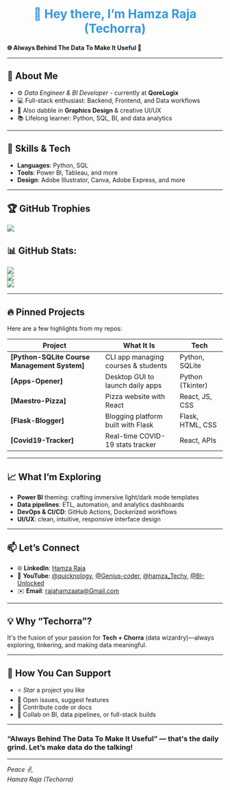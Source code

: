 <h1 align="center" Style="color: #3498db;">👋 Hey there, I’m Hamza Raja (Techorra)</h1>

**🌐 Always Behind The Data To Make It Useful 🚀**

---

## 🚀 About Me

- ⚙️ *Data Engineer & BI Developer* - currently at **QoreLogix**  
- 💻 Full-stack enthusiast: Backend, Frontend, and Data workflows  
- 🎨 Also dabble in **Graphics Design** & creative UI/UX  
- 📚 Lifelong learner: Python, SQL, BI, and data analytics

---

## 💼 Skills & Tech

- **Languages**: Python, SQL  
- **Tools**: Power BI, Tableau, and more  
- **Design**: Adobe Illustrator, Canva, Adobe Express, and more

---

## 🏆 GitHub Trophies
![](https://github-profile-trophy.vercel.app/?username=Techorra&theme=radical&no-frame=true&no-bg=true&margin-w=4)

## 📊 GitHub Stats:
![](https://github-readme-stats.vercel.app/api?username=Techorra&theme=transparent&hide_border=true&include_all_commits=true&count_private=true)<br/>
![](https://nirzak-streak-stats.vercel.app/?user=Techorra&theme=transparent&hide_border=true)<br/>
![](https://github-readme-stats.vercel.app/api/top-langs/?username=Techorra&theme=transparent&hide_border=true&include_all_commits=true&count_private=true&layout=compact)

---

## 🔥 Pinned Projects

Here are a few highlights from my repos:

| Project | What It Is | Tech |
|--------|------------|------|
| **[Python-SQLite Course Management System]** | CLI app managing courses & students | Python, SQLite |
| **[Apps-Opener]** | Desktop GUI to launch daily apps | Python (Tkinter) |
| **[Maestro-Pizza]** | Pizza website with React | React, JS, CSS |
| **[Flask-Blogger]** | Blogging platform built with Flask | Flask, HTML, CSS |
| **[Covid19-Tracker]** | Real-time COVID-19 stats tracker | React, APIs |

---

## 📈 What I’m Exploring

- **Power BI** theming: crafting immersive light/dark mode templates
- **Data pipelines**: ETL, automation, and analytics dashboards
- **DevOps & CI/CD**: GitHub Actions, Dockerized workflows
- **UI/UX**: clean, intuitive, responsive interface design

---

## 📫 Let’s Connect

- 🌐 **LinkedIn**: [Hamza Raja](https://www.linkedin.com/in/qore-hamza)  
- 🎥 **YouTube**: [@quicknology](https://www.youtube.com/@quicknology), [@Genius-coder](https://www.youtube.com/@Genius-coder), [@hamza_Techy](https://www.youtube.com/@hamza_Techy), [@BI-Unlocked](https://www.youtube.com/@BI-Unlocked)
- ✉️ **Email**: rajahamzaata@Gmail.com

---

## 💡 Why “Techorra”?

It's the fusion of your passion for **Tech + Chorra** (data wizardry)—always exploring, tinkering, and making data meaningful.

---

## 📌 How You Can Support

- ⭐ *Star* a project you like  
- 📝 Open issues, suggest features  
- 🧠 Contribute code or docs  
- 🤝 Collab on BI, data pipelines, or full-stack builds

---

### “Always Behind The Data To Make It Useful” — that's the daily grind. Let’s make data do the talking!

---

*Peace ✌️,  
Hamza Raja (Techorra)*
